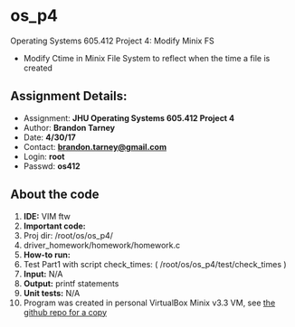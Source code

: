 # os_p4
Operating Systems 605.412 Project 4: Modify Minix FS
- Modify Ctime in Minix File System to reflect when the time a file is created

## Assignment Details:
- Assignment: **JHU Operating Systems 605.412 Project 4**
- Author: **Brandon Tarney**
- Date: **4/30/17**
- Contact: **brandon.tarney@gmail.com**
- Login: **root**
- Passwd: **os412**


## About the code
1. **IDE:** VIM ftw
1. **Important code:** 
 1. Proj dir: /root/os/os_p4/
 1. driver_homework/homework/homework.c
1. **How-to run:**
 1. Test Part1 with script check_times: ( /root/os/os_p4/test/check_times <TestFileName> )
1. **Input:** N/A
1. **Output:** printf statements
1. **Unit tests:** N/A
1. Program was created in personal VirtualBox Minix v3.3 VM, see [the github repo for a copy](https://github.com/1amBulletproof/OS_P4)



